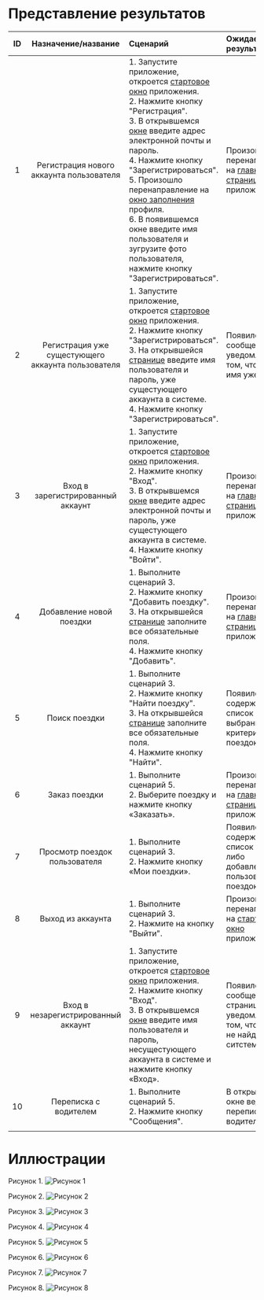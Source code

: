 ﻿# Представление результатов

| ID | Назначение/название | Сценарий | Ожидаемый результат | Фактический результат | Оценка |
|:---:|:---:|:---|:---|:---|:---|
| 1 | Регистрация нового аккаунта пользователя | 1. Запустите приложение, откроется [стартовое окно](#1) приложения.<br> 2. Нажмите кнопку "Регистрация".<br> 3. В открывшемся [окне](#2) введите адрес электронной почты и пароль.<br>4. Нажмите кнопку "Зарегистрироваться".<br>5. Произошло перенаправление на [окно заполнения](#3) профиля.<br>6. В появившемся окне введите имя пользователя и зугрузите фото пользователя, нажмите кнопку "Зарегистрироваться".| Произошло перенаправление на [главную страницу](#5) приложения. | | |
| 2 | Регистрация уже сущестующего аккаунта пользователя | 1. Запустите приложение, откроется [стартовое окно](#1) приложения.<br> 2. Нажмите кнопку "Зарегистрироваться".<br> 3. На открывшейся [странице](#2) введите имя пользователя и пароль, уже сущестующего аккаунта в системе.<br>4. Нажмите кнопку "Зарегистрироваться".| Появилось сообщение с уведомлением о том, что данное имя уже занято. | | |
| 3 | Вход в зарегистрированный аккаунт | 1. Запустите приложение, откроется [стартовое окно](#1) приложения.<br> 2. Нажмите кнопку "Вход".<br> 3. В открывшемся [окне](#4) введите адрес электронной почты и пароль, уже сущестующего аккаунта в системе.<br>4. Нажмите кнопку "Войти".| Произошло перенаправление на [главную страницу](#5) приложения.| | |
| 4 | Добавление новой поездки | 1. Выполните сценарий 3.<br> 2. Нажмите кнопку "Добавить поездку".<br> 3. На открывшейся [странице](#5) заполните все обязательные поля.<br>4. Нажмите кнопку "Добавить".| Произошло перенаправление на [главную страницу](#5) приложения.| | |
| 5 | Поиск поездки| 1. Выполните сценарий 3.<br> 2. Нажмите кнопку "Найти поездку".<br> 3. На открывшейся [странице](#6) заполните все обязательные поля.<br>4. Нажмите кнопку "Найти".| Появилось [окно](#7) содержащее список выбранных по критериям поездок. | | |
| 6 | Заказ поездки | 1. Выполните сценарий 5.<br> 2. Выберите поездку и нажмите кнопку «Заказать».<br> | Произошло перенаправление на [главную страницу](#5) приложения. | | |
| 7 | Просмотр поездок пользователя | 1. Выполните сценарий 3.<br>2. Нажмите кнопку «Мои поездки».<br>| Появилось [окно](#8) содержащее список когда-либо добавленных пользователем поездок. | | |
| 8 | Выход из аккаунта| 1. Выполните сценарий 3.<br>2. Нажмите на кнопку "Выйти".| Произошло перенаправление на [стартовое окно](#1) приложения. | | |
| 9 | Вход в незарегистрированный аккаунт| 1. Запустите приложение, откроется [стартовое окно](#1) приложения.<br> 2. Нажмите кнопку "Вход".<br> 3. В открывшемся [окне](#2) введите имя пользователя и пароль, несущестующего аккаунта в системе и нажмите кнопку «Вход». | Появилось сообщение на странице с уведомлением о том, что аккаунт не найден в ситстеме. | | |
| 10 | Переписка с водителем| 1. Выполните сценарий 5.<br>2. Нажмите кнопку "Сообщения". | В открывшемся окне ведётся переписка с водителем. |  | |
|  |  |  |  |  |  |

# Иллюстрации

<a name="1"/>

Рисунок 1.
![Рисунок 1](../Images/Testing/1.jpg)

<a name="2"/>

Рисунок 2.
![Рисунок 2](../Images/Testing/2.jpg)

<a name="3"/>

Рисунок 3.
![Рисунок 3](../Images/Testing/3.jpg)

<a name="4"/>

Рисунок 4.
![Рисунок 4](../Images/Testing/4.jpg)

<a name="5"/>

Рисунок 5.
![Рисунок 5](../Images/Testing/5.jpg)

<a name="6"/>

Рисунок 6.
![Рисунок 6](../Images/Testing/6.jpg)

<a name="7"/>

Рисунок 7.
![Рисунок 7](../Images/Testing/7.jpg)

<a name="8"/>

Рисунок 8.
![Рисунок 8](../Images/Testing/8.jpg)


